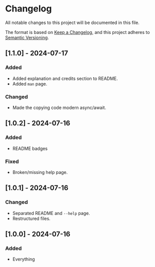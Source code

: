 # Changelog

All notable changes to this project will be documented in this file.

The format is based on [Keep a Changelog](https://keepachangelog.com/en/1.0.0/),
and this project adheres to [Semantic Versioning](https://semver.org/spec/v2.0.0.html).

## [1.1.0] - 2024-07-17

### Added

- Added explanation and credits section to README.
- Added `man` page.

### Changed

- Made the copying code modern async/await.

## [1.0.2] - 2024-07-16

### Added

- README badges

### Fixed

- Broken/missing help page.

## [1.0.1] - 2024-07-16

### Changed

- Separated README and `--help` page.
- Restructured files.

## [1.0.0] - 2024-07-16

### Added

- Everything
